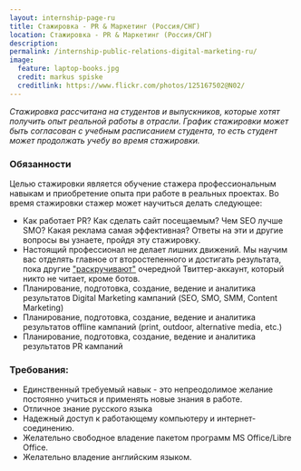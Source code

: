 ```yaml
---
layout: internship-page-ru
title: Стажировка - PR & Маркетинг (Россия/СНГ)
location: Стажировка - PR & Маркетинг (Россия/СНГ)
description:  
permalink: /internship-public-relations-digital-marketing-ru/
image:
  feature: laptop-books.jpg
  credit: markus spiske
  creditlink: https://www.flickr.com/photos/125167502@N02/
---
```


*Стажировка рассчитана на студентов и выпускников, которые хотят получить опыт реальной работы в отрасли. График стажировки может быть согласован с учебным расписанием студента, то есть студент может продолжать учебу во время стажировки.*

### Обязанности

Целью стажировки является обучение стажера профессиональным навыкам и приобретение опыта при работе в реальных проектах. Во время стажировки стажер может научиться делать следующее:

*   Как работает PR? Как сделать сайт посещаемым? Чем SEO лучше SMO? Какая реклама самая эффективная? Ответы на эти и другие вопросы вы узнаете, пройдя эту стажировку.
*   Настоящий профессионал не делает лишних движений. Мы научим вас отделять главное от второстепенного и достигать результата, пока другие ["раскручивают"](http://www.letsallfollowback.com/) очередной Твиттер-аккаунт, который никто не читает, кроме ботов.
*   Планирование, подготовка, создание, ведение и аналитика результатов Digital Marketing кампаний (SEO, SMO, SMM, Content Marketing)
*   Планирование, подготовка, создание, ведение и аналитика результатов offline кампаний (print, outdoor, alternative media, etc.)
*   Планирование, подготовка, создание, ведение и аналитика результатов PR кампаний


### Требования:

*   Единственный требуемый навык - это непреодолимое желание постоянно учиться и применять новые знания в работе.
*   Отличное знание русского языка
*   Надежный доступ к работающему компьютеру и интернет-соединению.
*   Желательно свободное владение пакетом программ MS Office/Libre Office.
*   Желательно владение английским языком.


